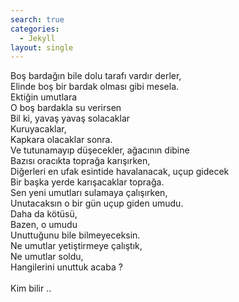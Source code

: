 ```yaml
---
search: true
categories: 
  - Jekyll
layout: single
---
```


Boş bardağın bile dolu tarafı vardır derler,<br/>
Elinde boş bir bardak olması gibi mesela.<br/>
Ektiğin umutlara<br/>
O boş bardakla su verirsen<br/>
Bil ki, yavaş yavaş solacaklar<br/>
Kuruyacaklar,<br/>
Kapkara olacaklar sonra.<br/>
Ve tutunamayıp düşecekler, ağacının dibine<br/>
Bazısı oracıkta toprağa karışırken,<br/>
Diğerleri en ufak esintide havalanacak, uçup gidecek<br/>
Bir başka yerde karışacaklar toprağa.<br/>
Sen yeni umutları sulamaya çalışırken,<br/>
Unutacaksın o bir gün uçup giden umudu.<br/>
Daha da kötüsü,<br/>
Bazen, o umudu<br/>
Unuttuğunu bile bilmeyeceksin.<br/>
Ne umutlar yetiştirmeye çalıştık,<br/>
Ne umutlar soldu,<br/>
Hangilerini unuttuk acaba ?<br/>
<br/>
Kim bilir ..<br/>
